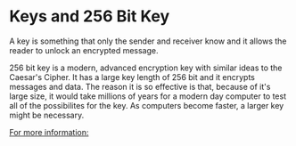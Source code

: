 # Keys and 256 Bit Key

A key is something that only the sender and receiver know and it allows the reader to unlock an encrypted message. 

256 bit key is a modern, advanced encryption key with similar ideas to the Caesar's Cipher. It has a large key length of 256 bit and it encrypts messages and data. The reason it is so effective is that, because of it's large size, it would take millions of years for a modern day computer to test all of the possibilites for the key. As computers become faster, a larger key might be necessary. 

[For more information:](https://www.khanacademy.org/computing/computer-science/internet-intro/internet-works-intro/v/the-internet-encryption-and-public-keys)
